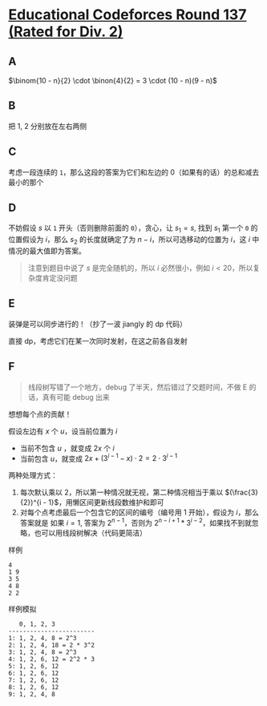 # [Educational Codeforces Round 137 (Rated for Div. 2)](https://codeforces.com/contest/1743)

## A

$\binom{10 - n}{2} \cdot \binon{4}{2} = 3 \cdot (10 - n)(9 - n)$

## B

把 $1$, $2$ 分别放在左右两侧

## C

考虑一段连续的 `1`，那么这段的答案为它们和左边的 0（如果有的话）的总和减去最小的那个

## D

不妨假设 $s$ 以 `1` 开头（否则删除前面的 `0`），贪心，让 $s_1 = s$, 找到 $s_1$ 第一个 `0` 的位置假设为 $i$，那么 $s_2$ 的长度就确定了为 $n - i$，所以可选移动的位置为 $i$，这 $i$ 中情况的最大值即为答案。

> 注意到题目中说了 $s$ 是完全随机的，所以 $i$ 必然很小，例如 $i < 20$，所以复杂度肯定没问题

## E

装弹是可以同步进行的！（抄了一波 jiangly 的 dp 代码）

直接 dp，考虑它们在某一次同时发射，在这之前各自发射

## F

> 线段树写错了一个地方，debug 了半天，然后错过了交题时间，不做 E 的话，真有可能 debug 出来

想想每个点的贡献！

假设左边有 $x$ 个 $u$，设当前位置为 $i$
- 当前不包含 $u$ ，就变成 $2x$ 个 $i$
- 当前包含 $u$，就变成 $2x + (3^{i - 1} - x) \cdot 2 = 2 \cdot 3^{i - 1}$

两种处理方式：
1. 每次默认乘以 $2$，所以第一种情况就无视，第二种情况相当于乘以 $(\frac{3}{2})^{i - 1}$，用懒区间更新线段数维护和即可
2. 对每个点考虑最后一个包含它的区间的编号（编号用 1 开始），假设为 $i$，那么答案就是 如果 $i = 1$, 答案为 $2^{n - 1}$，否则为 $2^{n - i + 1} * 3^{i - 2}$，如果找不到就忽略，也可以用线段树解决（代码更简洁）


样例
```
4
1 9
3 5
4 8
2 2
```

样例模拟

```
   0, 1, 2, 3
------------------------
1: 1, 2, 4, 8 = 2^3
2: 1, 2, 4, 18 = 2 * 3^2
3: 1, 2, 4, 8 = 2^3
4: 1, 2, 6, 12 = 2^2 * 3
5: 1, 2, 6, 12
6: 1, 2, 6, 12
7: 1, 2, 6, 12
8: 1, 2, 6, 12
9: 1, 2, 4, 8
```
